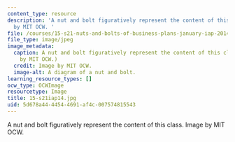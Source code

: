 ```yaml
---
content_type: resource
description: 'A nut and bolt figuratively represent the content of this class. Image
  by MIT OCW. '
file: /courses/15-s21-nuts-and-bolts-of-business-plans-january-iap-2014/5d678a4444544691af4c007574815543_15-s21iap14.jpg
file_type: image/jpeg
image_metadata:
  caption: A nut and bolt figuratively represent the content of this class. (Image
    by MIT OCW.)
  credit: Image by MIT OCW.
  image-alt: A diagram of a nut and bolt.
learning_resource_types: []
ocw_type: OCWImage
resourcetype: Image
title: 15-s21iap14.jpg
uid: 5d678a44-4454-4691-af4c-007574815543
---
```

A nut and bolt figuratively represent the content of this class. Image by MIT OCW. 

